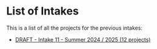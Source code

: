 # List of Intakes

This is a list of all the projects for the previous intakes:
- [DRAFT - Intake 11 - Summer 2024 / 2025 (12 projects)](11-Summer-2024-2025)
